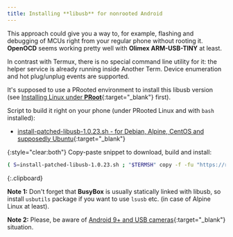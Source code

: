 ```yaml
---
title: Installing **libusb** for nonrooted Android
---
```


This approach could give you a way to, for example, flashing and debugging of MCUs right from your regular phone without rooting it.
**OpenOCD** seems working pretty well with **Olimex ARM-USB-TINY** at least.

In contrast with Termux, there is no special command line utility for it: the helper service is already running inside Another Term.
Device enumeration and hot plug/unplug events are supported.

It's supposed to use a PRooted environment to install this libusb version
(see [Installing Linux under **PRoot**](installing-linux-under-proot.html#main_content){:target="_blank"} first).

Script to build it right on your phone (under PRooted Linux and with `bash` installed):

* [install-patched-libusb-1.0.23.sh - for Debian, Alpine, CentOS and supposedly Ubuntu](https://github.com/green-green-avk/AnotherTerm-scripts/blob/master/install-patched-libusb-1.0.23.sh){:target="_blank"}

{:style="clear:both"}
Copy-paste snippet to download, build and install:
```sh
( S=install-patched-libusb-1.0.23.sh ; "$TERMSH" copy -f -fu "https://raw.githubusercontent.com/green-green-avk/AnotherTerm-scripts/master/$S" -tp . && chmod 755 $S && ./$S )
```
{:.clipboard}

**Note&nbsp;1:** Don't forget that **BusyBox** is usually statically linked with libusb, so install `usbutils` package if you want to use `lsusb` etc.
(in case of Alpine Linux at least).

**Note&nbsp;2:** Please, be aware of [Android&nbsp;9+ and USB cameras](issues.html#android9-uvc){:target="_blank"} situation.
